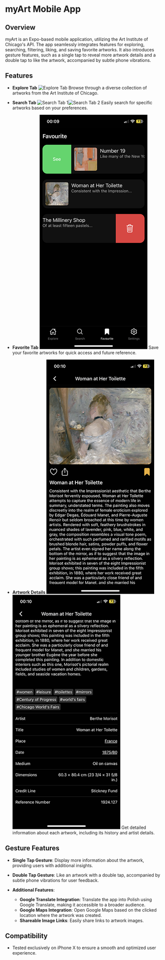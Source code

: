 # myArt Mobile App

## Overview

myArt is an Expo-based mobile application, utilizing the Art Institute of Chicago's API. The app seamlessly integrates features for exploring, searching, filtering, liking, and saving favorite artworks. It also introduces gesture features, such as a single tap to reveal more artwork details and a double tap to like the artwork, accompanied by subtle phone vibrations.

## Features

- **Explore Tab** ![Explore Tab](https://raw.githubusercontent.com/xnameTM/myArt/main/images/explore-tab.PNG) Browse through a diverse collection of artworks from the Art Institute of Chicago.



- **Search Tab** ![Search Tab 1](https://raw.githubusercontent.com/xnameTM/myArt/main/images/search-tab-1.PNG)![Search Tab 2](https://raw.githubusercontent.com/xnameTM/myArt/main/images/search-tab-2.PNG) Easily search for specific artworks based on your preferences.



- **Favorite Tab** ![Favorite Tab](https://raw.githubusercontent.com/xnameTM/myArt/main/images/favourite-tab.PNG) Save your favorite artworks for quick access and future reference.



- **Artwork Details** ![Artwork Details 1](https://raw.githubusercontent.com/xnameTM/myArt/main/images/artwork-details-1.PNG)![Artwork Details 2](https://raw.githubusercontent.com/xnameTM/myArt/main/images/artwork-details-2.PNG) Get detailed information about each artwork, including its history and artist details.

## Gesture Features

- **Single Tap Gesture**: Display more information about the artwork, providing users with additional insights.

- **Double Tap Gesture**: Like an artwork with a double tap, accompanied by subtle phone vibrations for user feedback.

- **Additional Features**:
    - **Google Translate Integration**: Translate the app into Polish using Google Translate, making it accessible to a broader audience.
    - **Google Maps Integration**: Open Google Maps based on the clicked location where the artwork was created.
    - **Shareable Image Links**: Easily share links to artwork images.

## Compatibility

- Tested exclusively on iPhone X to ensure a smooth and optimized user experience.


